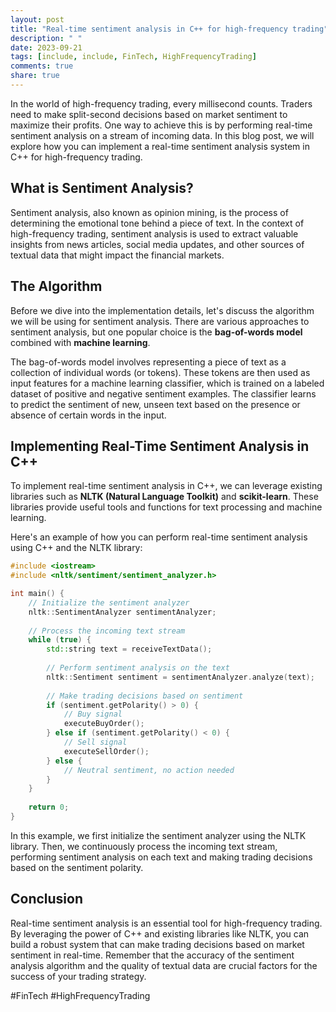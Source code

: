 ```yaml
---
layout: post
title: "Real-time sentiment analysis in C++ for high-frequency trading"
description: " "
date: 2023-09-21
tags: [include, include, FinTech, HighFrequencyTrading]
comments: true
share: true
---
```


In the world of high-frequency trading, every millisecond counts. Traders need to make split-second decisions based on market sentiment to maximize their profits. One way to achieve this is by performing real-time sentiment analysis on a stream of incoming data. In this blog post, we will explore how you can implement a real-time sentiment analysis system in C++ for high-frequency trading.

## What is Sentiment Analysis?

Sentiment analysis, also known as opinion mining, is the process of determining the emotional tone behind a piece of text. In the context of high-frequency trading, sentiment analysis is used to extract valuable insights from news articles, social media updates, and other sources of textual data that might impact the financial markets.

## The Algorithm

Before we dive into the implementation details, let's discuss the algorithm we will be using for sentiment analysis. There are various approaches to sentiment analysis, but one popular choice is the **bag-of-words model** combined with **machine learning**.

The bag-of-words model involves representing a piece of text as a collection of individual words (or tokens). These tokens are then used as input features for a machine learning classifier, which is trained on a labeled dataset of positive and negative sentiment examples. The classifier learns to predict the sentiment of new, unseen text based on the presence or absence of certain words in the input.

## Implementing Real-Time Sentiment Analysis in C++

To implement real-time sentiment analysis in C++, we can leverage existing libraries such as **NLTK (Natural Language Toolkit)** and **scikit-learn**. These libraries provide useful tools and functions for text processing and machine learning.

Here's an example of how you can perform real-time sentiment analysis using C++ and the NLTK library:

```cpp
#include <iostream>
#include <nltk/sentiment/sentiment_analyzer.h>

int main() {
    // Initialize the sentiment analyzer
    nltk::SentimentAnalyzer sentimentAnalyzer;
    
    // Process the incoming text stream
    while (true) {
        std::string text = receiveTextData();
        
        // Perform sentiment analysis on the text
        nltk::Sentiment sentiment = sentimentAnalyzer.analyze(text);
        
        // Make trading decisions based on sentiment
        if (sentiment.getPolarity() > 0) {
            // Buy signal
            executeBuyOrder();
        } else if (sentiment.getPolarity() < 0) {
            // Sell signal
            executeSellOrder();
        } else {
            // Neutral sentiment, no action needed
        }
    }
    
    return 0;
}
```

In this example, we first initialize the sentiment analyzer using the NLTK library. Then, we continuously process the incoming text stream, performing sentiment analysis on each text and making trading decisions based on the sentiment polarity.

## Conclusion

Real-time sentiment analysis is an essential tool for high-frequency trading. By leveraging the power of C++ and existing libraries like NLTK, you can build a robust system that can make trading decisions based on market sentiment in real-time. Remember that the accuracy of the sentiment analysis algorithm and the quality of textual data are crucial factors for the success of your trading strategy.

#FinTech #HighFrequencyTrading
